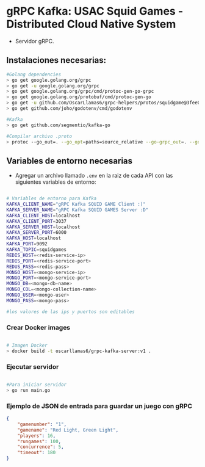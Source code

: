 # gRPC Kafka: USAC Squid Games - Distributed Cloud Native System

- Servidor gRPC. 


## Instalaciones necesarias:

```bash
#Golang dependencies
> go get google.golang.org/grpc
> go get -u google.golang.org/grpc
> go get google.golang.org/grpc/cmd/protoc-gen-go-grpc
> go get google.golang.org/protobuf/cmd/protoc-gen-go
> go get -u github.com/OscarLlamas6/grpc-helpers/protos/squidgame@3fee080cdaf278014e90fde74f6655a8b9513b2f
> go get github.com/joho/godotenv/cmd/godotenv

#Kafka
> go get github.com/segmentio/kafka-go

#Compilar archivo .proto
> protoc --go_out=. --go_opt=paths=source_relative --go-grpc_out=. --go-grpc_opt=paths=source_relative <.proto filename path>
```

## Variables de entorno necesarias

- Agregar un archivo llamado `.env` en la raiz de cada API con las siguientes variables de entorno:

```bash

# Variables de entorno para Kafka
KAFKA_CLIENT_NAME="gRPC Kafka SQUID GAME Client :)"
KAFKA_SERVER_NAME="gRPC Kafka SQUID GAMES Server :D"
KAFKA_CLIENT_HOST=localhost
KAFKA_CLIENT_PORT=3037
KAFKA_SERVER_HOST=localhost
KAFKA_SERVER_PORT=6000
KAFKA_HOST=localhost
KAFKA_PORT=9092
KAFKA_TOPIC=squidgames
REDIS_HOST=<redis-service-ip>
REDIS_PORT=<redis-service-port>
REDUS_PASS=<redis-pass>
MONGO_HOST=<mongo-service-ip>
MONGO_PORT=<mongo-service-port>
MONGO_DB=<mongo-db-name>
MONGO_COL=<mongo-collection-name>
MONGO_USER=<mongo-user>
MONGO_PASS=<mongo-pass>

#los valores de las ips y puertos son editables

```

### Crear Docker images

```bash

# Imagen Docker
> docker build -t oscarllamas6/grpc-kafka-server:v1 .

```

### Ejecutar servidor

```bash

#Para iniciar servidor
> go run main.go
```


### Ejemplo de JSON de entrada para guardar un juego con gRPC

```json
{
    "gamenumber": "1",
    "gamename": "Red Light, Green Light",
    "players": 16,
    "rungames": 100,
    "concurrence": 5,
    "timeout": 180
}
```